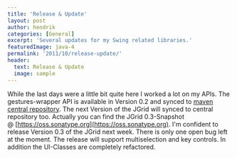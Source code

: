 ```yaml
---
title: 'Release & Update'
layout: post
author: hendrik
categories: [General]
excerpt: 'Several updates for my Swing related libraries.'
featuredImage: java-4
permalink: '2011/10/release-update/'
header:
  text: Release & Update
  image: sample
---
```

While the last days were a little bit quite here I worked a lot on my APIs. The gestures-wrapper API is available in Version 0.2 and synced to [maven central repository](http://search.maven.org/). The next Version of the JGrid will synced to central repository too. Actually you can find the JGrid 0.3-Snapshot @ [https://oss.sonatype.org](https://oss.sonatype.org). I'm confident to release Version 0.3 of the JGrid next week. There is only one open bug left at the moment. The release will support multiselection and key controls. In addition the UI-Classes are completely refactored.
